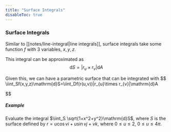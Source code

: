 ```yaml
---
title: "Surface Integrals"
disableToc: true
---
```

### Surface Integrals
Similar to [[notes/line-integral|line integrals]], surface integrals take some function $f$ with $3$ variables, $x,y,z$.

This integral can be approximated as
$$
\mathrm{d}S=|r_u \times r_v| \mathrm{d}A
$$

Given this, we can have a parametric surface that can be integrated with
$$
  \iint_Sf(x,y,z)\mathrm{d}S=\iint_Df(r(u,v))|r_{u}\times r_{v}|\mathrm{d}A

$$

##### Example
Evaluate the integral $\iint_S \sqrt{1+x^2+y^2}\mathrm{d}S$, where $S$ is the surface defined by $r=u\cos vi + u\sin vj + vk$, where $0\leq u \leq 2$, $0\leq u \leq 4\pi$.

